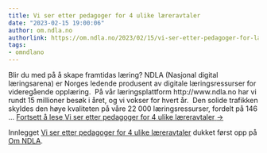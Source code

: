 ```yaml
---
title: Vi ser etter pedagoger for 4 ulike læreravtaler
date: "2023-02-15 19:00:06"
author: om.ndla.no
authorlink: https://om.ndla.no/2023/02/15/vi-ser-etter-pedagoger-for-laereravtaler/
tags:
- omndlano
---
```

<p>Blir du med på å skape framtidas læring? NDLA (Nasjonal digital læringsarena) er Norges ledende produsent av digitale læringsressurser for videregående opplæring.&#160; På vår læringsplattform http://www.ndla.no har vi rundt 15 millioner besøk i året, og vi vokser for hvert år.&#160; Den solide trafikken skyldes den høye kvaliteten på våre 22 000 læringsressurser, fordelt på 146 &#8230; <a href="https://om.ndla.no/2023/02/15/vi-ser-etter-pedagoger-for-laereravtaler/" class="more-link">Fortsett å lese <span class="screen-reader-text">Vi ser etter pedagoger for 4 ulike læreravtaler</span> <span class="meta-nav">&#8594;</span></a></p>
<p>Innlegget <a rel="nofollow" href="https://om.ndla.no/2023/02/15/vi-ser-etter-pedagoger-for-laereravtaler/">Vi ser etter pedagoger for 4 ulike læreravtaler</a> dukket først opp på <a rel="nofollow" href="https://om.ndla.no">Om NDLA</a>.</p>
